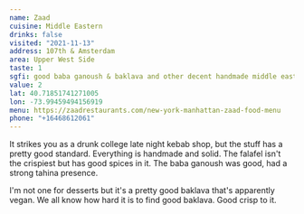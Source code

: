 ```yaml
---
name: Zaad
cuisine: Middle Eastern
drinks: false
visited: "2021-11-13"
address: 107th & Amsterdam
area: Upper West Side
taste: 1
sgfi: good baba ganoush & baklava and other decent handmade middle eastern standards.
value: 2
lat: 40.71851741271005
lon: -73.99459494156919
menu: https://zaadrestaurants.com/new-york-manhattan-zaad-food-menu
phone: "+16468612061"
---
```


It strikes you as a drunk college late night kebab shop, but the stuff has a pretty good standard. Everything is handmade and solid. The falafel isn't the crispiest but has good spices in it. The baba ganoush was good, had a strong tahina presence.

I'm not one for desserts but it's a pretty good baklava that's apparently vegan. We all know how hard it is to find good baklava. Good crisp to it.
